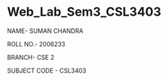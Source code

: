 # Web_Lab_Sem3_CSL3403


NAME- SUMAN CHANDRA

ROLL NO.- 2006233

BRANCH- CSE 2

SUBJECT CODE - CSL3403
